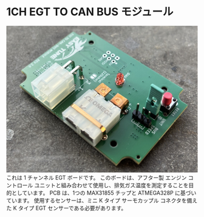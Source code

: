 # 1CH EGT TO CAN BUS モジュール

<img src="https://github.com/Yu-taguchi/1CH-EGT-to-CAN-BUS-MODULE/blob/main/Board%20files/Rev.2.0/IMG_6010.jpg" width="800">
これは 1 チャンネル EGT ボードです。
このボードは、アフター製 エンジン コントロール ユニットと組み合わせて使用​​し、排気ガス温度を測定することを目的としています。
PCB は、1つの MAX31855 チップと ATMEGA328P に基づいています。
使用するセンサーは、ミニ K タイプ サーモカップル コネクタを備えた K タイプ EGT センサーである必要があります。
